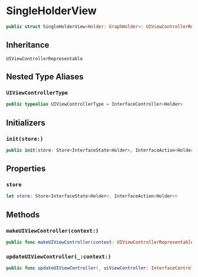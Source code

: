 # SingleHolderView

``` swift
public struct SingleHolderView<Holder:​ GraphHolder>:​ UIViewControllerRepresentable
```

## Inheritance

`UIViewControllerRepresentable`

## Nested Type Aliases

### `UIViewControllerType`

``` swift
public typealias UIViewControllerType = InterfaceController<Holder>
```

## Initializers

### `init(store:​)`

``` swift
public init(store:​ Store<InterfaceState<Holder>, InterfaceAction<Holder>>)
```

## Properties

### `store`

``` swift
let store:​ Store<InterfaceState<Holder>, InterfaceAction<Holder>>
```

## Methods

### `makeUIViewController(context:​)`

``` swift
public func makeUIViewController(context:​ UIViewControllerRepresentableContext<SingleHolderView<Holder>>) -> InterfaceController<Holder>
```

### `updateUIViewController(_:​context:​)`

``` swift
public func updateUIViewController(_ uiViewController:​ InterfaceController<Holder>, context:​ UIViewControllerRepresentableContext<SingleHolderView<Holder>>)
```
